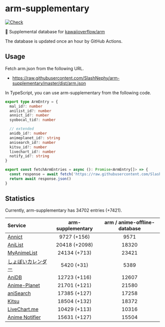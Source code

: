 # arm-supplementary

[![Check](https://github.com/SlashNephy/arm-supplementary/actions/workflows/check-node.yml/badge.svg)](https://github.com/SlashNephy/arm-supplementary/actions/workflows/check-node.yml)

💊 Supplemental database for [kawaiioverflow/arm](https://github.com/kawaiioverflow/arm)

The database is updated once an hour by GitHub Actions.

## Usage

Fetch arm.json from the following URL.

- https://raw.githubusercontent.com/SlashNephy/arm-supplementary/master/dist/arm.json

In TypeScript, you can use arm-supplementary from the following code.

```TypeScript
export type ArmEntry = {
  mal_id?: number
  anilist_id?: number
  annict_id?: number
  syobocal_tid?: number

  // extended
  anidb_id?: number
  animeplanet_id?: string
  anisearch_id?: number
  kitsu_id?: number
  livechart_id?: number
  notify_id?: string
}

export const fetchArmEntries = async (): Promise<ArmEntry[]> => {
  const response = await fetch('https://raw.githubusercontent.com/SlashNephy/arm-supplementary/master/dist/arm.json')
  return await response.json()
}
```

## Statistics

Currently, arm-supplementary has 34702 entries (+7421).

| Service                                     | arm-supplementary | arm / anime-offline-database |
| :------------------------------------------ | :---------------: | :--------------------------: |
| [Annict](https://annict.com)                |    9727 (+156)    |             9571             |
| [AniList](https://anilist.co)               |   20418 (+2098)   |            18320             |
| [MyAnimeList](https://myanimelist.net)      |   24134 (+713)    |            23421             |
| [しょぼいカレンダー](https://cal.syoboi.jp) |    5420 (+31)     |             5389             |
| [AniDB](https://anidb.net)                  |   12723 (+116)    |            12607             |
| [Anime-Planet](https://anime-planet.com)    |   21701 (+121)    |            21580             |
| [aniSearch](https://anisearch.com)          |   17385 (+127)    |            17258             |
| [Kitsu](https://kitsu.io)                   |   18504 (+132)    |            18372             |
| [LiveChart.me](https://livechart.me)        |   10429 (+113)    |            10316             |
| [Anime Notifier](https://notify.moe)        |   15631 (+127)    |            15504             |
